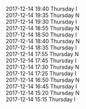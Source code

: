 2017-12-14 19:40 Thursday  I  
2017-12-14 19:35 Thursday  N  
2017-12-14 19:30 Thursday  I  
2017-12-14 18:55 Thursday  N  
2017-12-14 18:50 Thursday  I  
2017-12-14 18:40 Thursday  N  
2017-12-14 18:35 Thursday  I  
2017-12-14 17:55 Thursday  N  
2017-12-14 17:45 Thursday  I  
2017-12-14 17:30 Thursday  N  
2017-12-14 17:25 Thursday  I  
2017-12-14 16:50 Thursday  N  
2017-12-14 16:45 Thursday  I  
2017-12-14 15:20 Thursday  N  
2017-12-14 15:15 Thursday  I  
